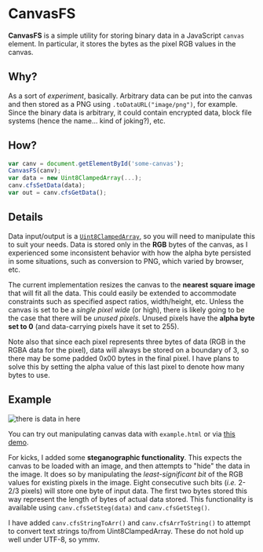 # CanvasFS

**CanvasFS** is a simple utility for storing binary data in a JavaScript `canvas` element. In particular, it stores the bytes as the pixel RGB values in the canvas. 

## Why?
As a sort of *experiment*, basically. Arbitrary data can be put into the canvas and then stored as a PNG using `.toDataURL("image/png")`, for example.  Since the binary data is arbitrary, it could contain encrypted data, block file systems (hence the name... kind of joking?), etc.

## How?
```javascript
var canv = document.getElementById('some-canvas');
CanvasFS(canv);
var data = new Uint8ClampedArray(...);
canv.cfsSetData(data);
var out = canv.cfsGetData();
```

## Details
Data input/output is a [`Uint8ClampedArray`](https://developer.mozilla.org/en-US/docs/Web/JavaScript/Reference/Global_Objects/Uint8ClampedArray), so you will need to manipulate this to suit your needs.  Data is stored only in the **RGB** bytes of the canvas, as I experienced some inconsistent behavior with how the alpha byte persisted in some situations, such as conversion to PNG, which varied by browser, etc.

The current implementation resizes the canvas to the **nearest square image** that will fit all the data.  This could easily be extended to accommodate constraints such as specified aspect ratios, width/height, etc.  Unless the canvas is set to be a *single pixel wide* (or high), there is likely going to be the case that there will be *unused pixels*.  Unused pixels have the **alpha byte set to 0** (and data-carrying pixels have it set to 255).

Note also that since each pixel represents three bytes of data (RGB in the RGBA data for the pixel), data will always be stored on a boundary of 3, so there may be some padded 0x00 bytes in the final pixel.  I have plans to solve this by setting the alpha value of this last pixel to denote how many bytes to use.

## Example
 ![there is data in here](https://i.imgur.com/GYpBEGg.png)

You can try out manipulating canvas data with `example.html` or via [this demo](https://naknomum.github.io/CanvasFS/).

For kicks, I added some **steganographic functionality**. This expects the canvas to be loaded with an image, and then attempts to "hide" the data in the image.  It does so by manipulating the *least-significant bit* of the RGB values for existing pixels in the image.  Eight consecutive such bits (*i.e.* 2-2/3 pixels) will store one byte of input data.  The first two bytes stored this way represent the length of bytes of actual data stored.  This functionality is available using `canv.cfsSetSteg(data)` and `canv.cfsGetSteg()`.

I have added `canv.cfsStringToArr()` and `canv.cfsArrToString()` to attempt to convert text strings to/from Uint8ClampedArray.  These do not hold up well under UTF-8, so ymmv.

